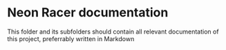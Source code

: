 # Neon Racer documentation

This folder and its subfolders should contain all relevant documentation of this project, preferrably written in Markdown